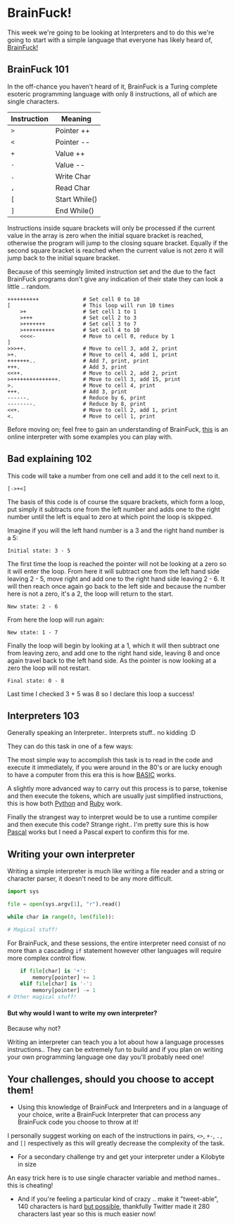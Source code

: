 # BrainFuck!

This week we're going to be looking at Interpreters and to do this we're going to start with a simple language that everyone has likely heard of, [BrainFuck!](https://en.wikipedia.org/wiki/Brainfuck)

## BrainFuck 101

In the off-chance you haven't heard of it, BrainFuck is a Turing complete esoteric programming language with only 8 instructions, all of which are single characters.

Instruction | Meaning
------------|--------
`>` | Pointer ++
`<` | Pointer --
`+` | Value ++
`-` | Value --
`.` | Write Char
`,` | Read Char
`[` | Start While()
`]` | End While()

Instructions inside square brackets will only be processed if the current value in the array is zero when the initial square bracket is reached, otherwise the program will jump to the closing square bracket.  Equally if the second square bracket is reached when the current value is not zero it will jump back to the initial square bracket.

Because of this seemingly limited instruction set and the due to the fact BrainFuck programs don't give any indication of their state they can look a little .. random.

```BrainFuck
++++++++++              # Set cell 0 to 10
[                       # This loop will run 10 times
    >+                  # Set cell 1 to 1
    >+++                # Set cell 2 to 3
    >+++++++            # Set cell 3 to 7
    >++++++++++         # Set cell 4 to 10
    <<<<-               # Move to cell 0, reduce by 1
]
>>>++.                  # Move to cell 3, add 2, print
>+.                     # Move to cell 4, add 1, print
+++++++..               # Add 7, print, print
+++.                    # Add 3, print
<<++.                   # Move to cell 2, add 2, print
>+++++++++++++++.       # Move to cell 3, add 15, print
>.                      # Move to cell 4, print
+++.                    # Add 3, print
------.                 # Reduce by 6, print
--------.               # Reduce by 8, print
<<+.                    # Move to cell 2, add 1, print
<.                      # Move to cell 1, print
```

Before moving on; feel free to gain an understanding of BrainFuck, [this](https://copy.sh/brainfuck/) is an online interpreter with some examples you can play with.

## Bad explaining 102

This code will take a number from one cell and add it to the cell next to it.

```BrainFuck
[->+<]
```

The basis of this code is of course the square brackets, which form a loop, put simply it subtracts one from the left number and adds one to the right number until the left is equal to zero at which point the loop is skipped.

Imagine if you will the left hand number is a 3 and the right hand number is a 5:

```
Initial state: 3 - 5
```

The first time the loop is reached the pointer will not be looking at a zero so it will enter the loop.  From here it will subtract one from the left hand side leaving 2 - 5, move right and add one to the right hand side leaving 2 - 6.  It will then reach once again go back to the left side and because the number here is not a zero, it's a 2, the loop will return to the start.

```
New state: 2 - 6
```

From here the loop will run again:

```
New state: 1 - 7
```

Finally the loop will begin by looking at a 1, which it will then subtract one from leaving zero, and add one to the right hand side, leaving 8 and once again travel back to the left hand side.  As the pointer is now looking at a zero the loop will not restart.

```
Final state: 0 - 8
```

Last time I checked 3 + 5 was 8 so I declare this loop a success!

## Interpreters 103

Generally speaking an Interpreter.. Interprets stuff.. no kidding :D

They can do this task in one of a few ways:

The most simple way to accomplish this task is to read in the code and execute it immediately, if you were around in the 80's or are lucky enough to have a computer from this era this is how [BASIC](https://en.wikipedia.org/wiki/BASIC) works.

A slightly more advanced way to carry out this process is to parse, tokenise and then execute the tokens, which are usually just simplified instructions, this is how both [Python](http://www.bash.org/?400459) and [Ruby](https://en.wikipedia.org/wiki/Ruby_(programming_language)) work.

Finally the strangest way to interpret would be to use a runtime compiler and then execute this code?  Strange right.. I'm pretty sure this is how [Pascal](https://en.wikipedia.org/wiki/Pascal_(programming_language)) works but I need a Pascal expert to confirm this for me.

## Writing your own interpreter

Writing a simple interpreter is much like writing a file reader and a string or character parser, it doesn't need to be any more difficult.

```python
import sys

file = open(sys.argv[1], "r").read()

while char in range(0, len(file)):

# Magical stuff!
```

For BrainFuck, and these sessions, the entire interpreter need consist of no more than a cascading `if` statement however other languages will require more complex control flow.

```python
    if file[char] is '+':
        memory[pointer] += 1
    elif file[char] is '-':
        memory[pointer] -= 1
# Other magical stuff!
```

#### But why would I want to write my own interpreter?

Because why not?

Writing an interpreter can teach you a lot about how a language processes instructions..
They can be extremely fun to build and if you plan on writing your own programming language one day you'll probably need one!

## Your challenges, should you choose to accept them!

 * Using this knowledge of BrainFuck and Interpreters and in a language of your choice, write a BrainFuck Interpreter that can process any BrainFuck code you choose to throw at it!

 I personally suggest working on each of the instructions in pairs, `<>`, `+-`, `.,` and `[]` respectively as this will greatly decrease the complexity of the task.

 * For a secondary challenge try and get your interpreter under a Kilobyte in size

 An easy trick here is to use single character variable and method names.. this is cheating!

 * And if you're feeling a particular kind of crazy .. make it "tweet-able", 140 characters is hard [but possible](http://www.danielvik.com/2016/02/tweetable-brainfuck-interpreter-in-c.html), thankfully Twitter made it 280 characters last year so this is much easier now!